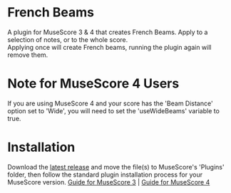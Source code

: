 # French Beams
A plugin for MuseScore 3 & 4 that creates French Beams. Apply to a selection of notes, or to the whole score. <br> Applying once will create French beams, running the plugin again will remove them.

# Note for MuseScore 4 Users
If you are using MuseScore 4 and your score has the 'Beam Distance' option set to 'Wide', you will need to set the 'useWideBeams' variable to true.

# Installation
Download the [latest release](https://github.com/XiaoMigros/french-beams/archive/main.zip) and move the file(s) to MuseScore's 'Plugins' folder, then follow the standard plugin installation process for your MuseScore version.
[Guide for MuseScore 3](https://musescore.org/handbook/3/plugins#installation) | [Guide for MuseScore 4](https://musescore.org/handbook/4/plugins#installation)

